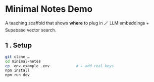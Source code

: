 # Minimal Notes Demo

A teaching scaffold that shows **where** to plug in 🪄 LLM embeddings + Supabase vector search.

## 1 . Setup

```bash
git clone …
cd minimal-notes
cp .env.example .env            # ← add real keys
npm install
npm run dev
